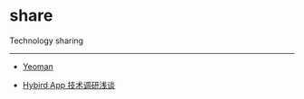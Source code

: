 # share
Technology sharing

****

* [Yeoman](./src/markdown/yeoman.md)

* [Hybird App 技术调研浅谈](src/markdown/hybrid.md)
